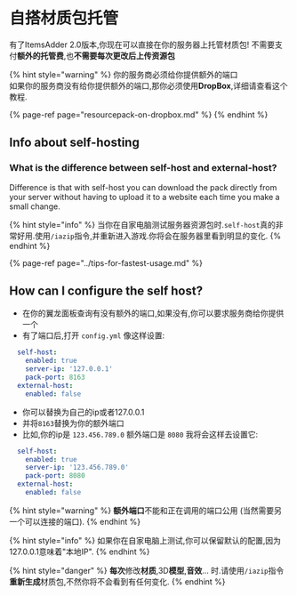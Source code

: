 # 自搭材质包托管

有了ItemsAdder 2.0版本,你现在可以直接在你的服务器上托管材质包! 不需要支付**额外的托管费**,也**不需要每次更改后上传资源包**

{% hint style="warning" %}
你的服务商必须给你提供额外的端口  
如果你的服务商没有给你提供额外的端口,那你必须使用**DropBox**,详细请查看这个教程.

{% page-ref page="resourcepack-on-dropbox.md" %}
{% endhint %}

## Info about self-hosting

### What is the difference between self-host and external-host?

Difference is that with self-host you can download the pack directly from your server without having to upload it to a website each time you make a small change.

{% hint style="info" %}
当你在自家电脑测试服务器资源包时.`self-host`真的非常好用.使用`/iazip`指令,并重新进入游戏.你将会在服务器里看到明显的变化.
{% endhint %}

{% page-ref page="../tips-for-fastest-usage.md" %}

## How can I configure the self host?

* 在你的翼龙面板查询有没有额外的端口,如果没有,你可以要求服务商给你提供一个
* 有了端口后,打开 `config.yml` 像这样设置:

```yaml
  self-host:
    enabled: true
    server-ip: '127.0.0.1'
    pack-port: 8163
  external-host:
    enabled: false
```

* 你可以替换为自己的ip或者127.0.0.1
* 并将`8163`替换为你的额外端口
* 比如,你的ip是 `123.456.789.0` 额外端口是 `8080` 我将会这样去设置它:

```yaml
  self-host:
    enabled: true
    server-ip: '123.456.789.0'
    pack-port: 8080
  external-host:
    enabled: false
```

{% hint style="warning" %}
**额外端口**不能和正在调用的端口公用 \(当然需要另一个可以连接的端口\).
{% endhint %}

{% hint style="info" %}
如果你在自家电脑上测试,你可以保留默认的配置,因为127.0.0.1意味着"本地IP".
{% endhint %}

{% hint style="danger" %}
**每次**修改**材质**,3D**模型**,**音效**... 时.请使用`/iazip`指令**重新生成**材质包,不然你将不会看到有任何变化.
{% endhint %}

